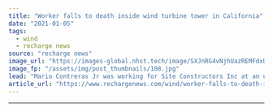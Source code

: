 ```yaml
---
title: "Worker falls to death inside wind turbine tower in California"
date: "2021-01-05"
tags: 
  - wind
  - recharge news
source: "recharge news"
image_url: "https://images-global.nhst.tech/image/SXJnRG4vNjhUazREMFdxUUsxdUV3TXQyQ1NHUjkydGxrWXI1SWVJZ0Z5OD0=/nhst/binary/6ce3b1fa65ec5fb3ac7c031991cb2dd2"
image_fp: "/assets/img/post_thumbnails/108.jpg"
lead: "Mario Contreras Jr was working for Site Constructors Inc at an unidentified project near Palm Springs"
article_url: "https://www.rechargenews.com/wind/worker-falls-to-death-inside-wind-turbine-tower-in-california/2-1-939049"
---
```


---

